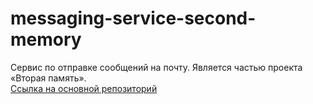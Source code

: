 # messaging-service-second-memory

Сервис по отправке сообщений на почту. Является частью проекта «Вторая память». <br >
[Ссылка на основной репозиторий](https://github.com/DmitryBobryakov/Second-Memory-remastered)
